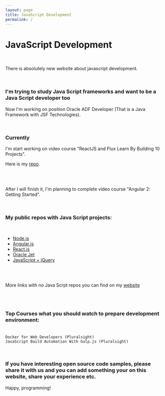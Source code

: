```yaml
---
layout: page
title: JavaScript Development
permalink: /
---
```


# JavaScript Development

<br/>

There is absolutely new website about javascript development.


<br/>

### I'm trying to study Java Script frameworks and want to be a Java Script developer too


Now I'm working on position Oracle ADF Developer (That is a Java Framework with JSF Technologies).


<br/>


### Currently

I'm start working on video course "ReactJS and Flux Learn By Building 10 Projects".

Here is my <a href="https://github.com/marley-react/ReactJS-and-Flux-Learn-By-Building-10-Projects" rel="nofollow">repo</a>.


<br/><br/>

After I will finish it,  I'm planning to complete video course "Angular 2: Getting Started".


<br/>

### My public repos with Java Script projects:

<br/>

<ul>
    <li><a href="https://github.com/marley-nodejs" rel="nofollow">Node.js</a></li>
    <li><a href="https://github.com/marley-angular" rel="nofollow">Angular.js</a></li>
    <li><a href="https://github.com/marley-react" rel="nofollow">React.js</a></li>
    <li><a href="https://github.com/oracle-jet" rel="nofollow">Oracle Jet</a></li>
    <li><a href="https://github.com/marley-js" rel="nofollow">JavaScript + jQuery</a></li>
</ul>


<br/><br/>

More links with no Java Scrpt repos you can find on my <a href="https://marley.org" rel="nofollow">website</a>


<br/>
<br/>

### Top Courses what you should watch to prepare development environment: <br/><br/>


    Docker for Web Developers (Pluralsight)
    JavaScript Build Automation With Gulp.js (Pluralsight)

<br/>


### If you have interesting open source code samples, please share it with us and you can add something your on this website, share your experience etc.

Happy, programming!
